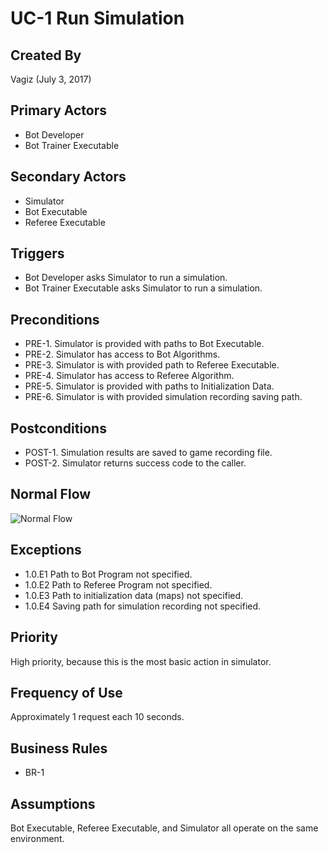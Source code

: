 # UC-1 Run Simulation

## Created By
Vagiz (July 3, 2017)

## Primary Actors
* Bot Developer
* Bot Trainer Executable

## Secondary Actors
* Simulator
* Bot Executable
* Referee Executable

## Triggers
* Bot Developer asks Simulator to run a simulation.
* Bot Trainer Executable asks Simulator to run a simulation.

## Preconditions
* PRE-1. Simulator is provided with paths to Bot Executable.
* PRE-2. Simulator has access to Bot Algorithms.
* PRE-3. Simulator is with provided path to Referee Executable.
* PRE-4. Simulator has access to Referee Algorithm.
* PRE-5. Simulator is provided with paths to Initialization Data.
* PRE-6. Simulator is with provided simulation recording saving path.

## Postconditions
* POST-1. Simulation results are saved to game recording file.
* POST-2. Simulator returns success code to the caller.

## Normal Flow
![Normal Flow](https://image.ibb.co/j5msPa/uc_1_flow.png)

## Exceptions
* 1.0.E1 Path to Bot Program not specified.
* 1.0.E2 Path to Referee Program not specified.
* 1.0.E3 Path to initialization data (maps) not specified.
* 1.0.E4 Saving path for simulation recording not specified.

## Priority
High priority, because this is the most basic action in simulator.

## Frequency of Use
Approximately 1 request each 10 seconds.

## Business Rules
* BR-1

## Assumptions
Bot Executable, Referee Executable, and Simulator all operate on the same
environment.
